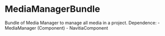 MediaManagerBundle
==================

Bundle of Media Manager to manage all media in a project.
Dependence:
    - MediaManager (Component)
    - NavitiaComponent
